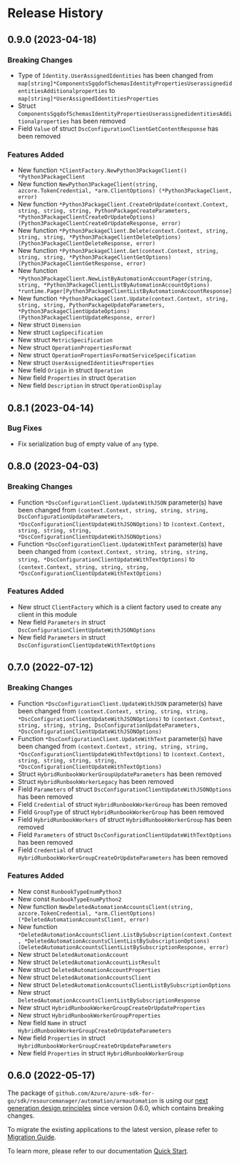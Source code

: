 # Release History

## 0.9.0 (2023-04-18)
### Breaking Changes

- Type of `Identity.UserAssignedIdentities` has been changed from `map[string]*ComponentsSgqdofSchemasIdentityPropertiesUserassignedidentitiesAdditionalproperties` to `map[string]*UserAssignedIdentitiesProperties`
- Struct `ComponentsSgqdofSchemasIdentityPropertiesUserassignedidentitiesAdditionalproperties` has been removed
- Field `Value` of struct `DscConfigurationClientGetContentResponse` has been removed

### Features Added

- New function `*ClientFactory.NewPython3PackageClient() *Python3PackageClient`
- New function `NewPython3PackageClient(string, azcore.TokenCredential, *arm.ClientOptions) (*Python3PackageClient, error)`
- New function `*Python3PackageClient.CreateOrUpdate(context.Context, string, string, string, PythonPackageCreateParameters, *Python3PackageClientCreateOrUpdateOptions) (Python3PackageClientCreateOrUpdateResponse, error)`
- New function `*Python3PackageClient.Delete(context.Context, string, string, string, *Python3PackageClientDeleteOptions) (Python3PackageClientDeleteResponse, error)`
- New function `*Python3PackageClient.Get(context.Context, string, string, string, *Python3PackageClientGetOptions) (Python3PackageClientGetResponse, error)`
- New function `*Python3PackageClient.NewListByAutomationAccountPager(string, string, *Python3PackageClientListByAutomationAccountOptions) *runtime.Pager[Python3PackageClientListByAutomationAccountResponse]`
- New function `*Python3PackageClient.Update(context.Context, string, string, string, PythonPackageUpdateParameters, *Python3PackageClientUpdateOptions) (Python3PackageClientUpdateResponse, error)`
- New struct `Dimension`
- New struct `LogSpecification`
- New struct `MetricSpecification`
- New struct `OperationPropertiesFormat`
- New struct `OperationPropertiesFormatServiceSpecification`
- New struct `UserAssignedIdentitiesProperties`
- New field `Origin` in struct `Operation`
- New field `Properties` in struct `Operation`
- New field `Description` in struct `OperationDisplay`


## 0.8.1 (2023-04-14)
### Bug Fixes

- Fix serialization bug of empty value of `any` type.


## 0.8.0 (2023-04-03)
### Breaking Changes

- Function `*DscConfigurationClient.UpdateWithJSON` parameter(s) have been changed from `(context.Context, string, string, string, DscConfigurationUpdateParameters, *DscConfigurationClientUpdateWithJSONOptions)` to `(context.Context, string, string, string, *DscConfigurationClientUpdateWithJSONOptions)`
- Function `*DscConfigurationClient.UpdateWithText` parameter(s) have been changed from `(context.Context, string, string, string, string, *DscConfigurationClientUpdateWithTextOptions)` to `(context.Context, string, string, string, *DscConfigurationClientUpdateWithTextOptions)`

### Features Added

- New struct `ClientFactory` which is a client factory used to create any client in this module
- New field `Parameters` in struct `DscConfigurationClientUpdateWithJSONOptions`
- New field `Parameters` in struct `DscConfigurationClientUpdateWithTextOptions`


## 0.7.0 (2022-07-12)
### Breaking Changes

- Function `*DscConfigurationClient.UpdateWithJSON` parameter(s) have been changed from `(context.Context, string, string, string, *DscConfigurationClientUpdateWithJSONOptions)` to `(context.Context, string, string, string, DscConfigurationUpdateParameters, *DscConfigurationClientUpdateWithJSONOptions)`
- Function `*DscConfigurationClient.UpdateWithText` parameter(s) have been changed from `(context.Context, string, string, string, *DscConfigurationClientUpdateWithTextOptions)` to `(context.Context, string, string, string, string, *DscConfigurationClientUpdateWithTextOptions)`
- Struct `HybridRunbookWorkerGroupUpdateParameters` has been removed
- Struct `HybridRunbookWorkerLegacy` has been removed
- Field `Parameters` of struct `DscConfigurationClientUpdateWithJSONOptions` has been removed
- Field `Credential` of struct `HybridRunbookWorkerGroup` has been removed
- Field `GroupType` of struct `HybridRunbookWorkerGroup` has been removed
- Field `HybridRunbookWorkers` of struct `HybridRunbookWorkerGroup` has been removed
- Field `Parameters` of struct `DscConfigurationClientUpdateWithTextOptions` has been removed
- Field `Credential` of struct `HybridRunbookWorkerGroupCreateOrUpdateParameters` has been removed

### Features Added

- New const `RunbookTypeEnumPython3`
- New const `RunbookTypeEnumPython2`
- New function `NewDeletedAutomationAccountsClient(string, azcore.TokenCredential, *arm.ClientOptions) (*DeletedAutomationAccountsClient, error)`
- New function `*DeletedAutomationAccountsClient.ListBySubscription(context.Context, *DeletedAutomationAccountsClientListBySubscriptionOptions) (DeletedAutomationAccountsClientListBySubscriptionResponse, error)`
- New struct `DeletedAutomationAccount`
- New struct `DeletedAutomationAccountListResult`
- New struct `DeletedAutomationAccountProperties`
- New struct `DeletedAutomationAccountsClient`
- New struct `DeletedAutomationAccountsClientListBySubscriptionOptions`
- New struct `DeletedAutomationAccountsClientListBySubscriptionResponse`
- New struct `HybridRunbookWorkerGroupCreateOrUpdateProperties`
- New struct `HybridRunbookWorkerGroupProperties`
- New field `Name` in struct `HybridRunbookWorkerGroupCreateOrUpdateParameters`
- New field `Properties` in struct `HybridRunbookWorkerGroupCreateOrUpdateParameters`
- New field `Properties` in struct `HybridRunbookWorkerGroup`


## 0.6.0 (2022-05-17)

The package of `github.com/Azure/azure-sdk-for-go/sdk/resourcemanager/automation/armautomation` is using our [next generation design principles](https://azure.github.io/azure-sdk/general_introduction.html) since version 0.6.0, which contains breaking changes.

To migrate the existing applications to the latest version, please refer to [Migration Guide](https://aka.ms/azsdk/go/mgmt/migration).

To learn more, please refer to our documentation [Quick Start](https://aka.ms/azsdk/go/mgmt).